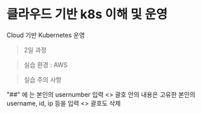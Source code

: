 # 클라우드 기반 k8s 이해 및 운영

Cloud 기반 Kubernetes 운영

> 2일 과정

> 실습 환경 : AWS

> 실습 주의 사항

"##" 에 는 본인의 usernumber 입력
<> 괄호 안의 내용은 고유한 본인의 username, id, ip 등을 입력 
<> 괄호도 삭제